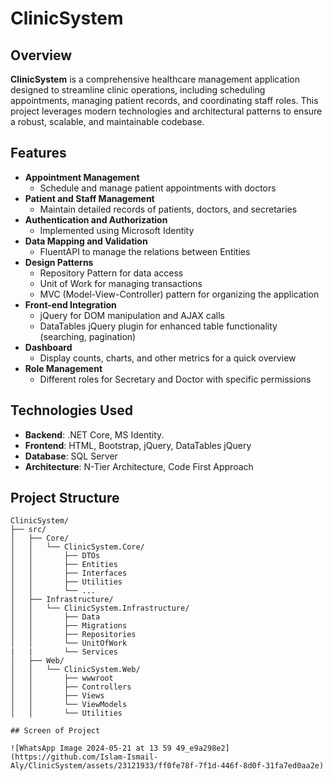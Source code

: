 # ClinicSystem

## Overview
**ClinicSystem** is a comprehensive healthcare management application designed to streamline clinic operations, including scheduling appointments, managing patient records, and coordinating staff roles. This project leverages modern technologies and architectural patterns to ensure a robust, scalable, and maintainable codebase.

## Features
- **Appointment Management**
  - Schedule and manage patient appointments with doctors
- **Patient and Staff Management**
  - Maintain detailed records of patients, doctors, and secretaries
- **Authentication and Authorization**
  - Implemented using Microsoft Identity
- **Data Mapping and Validation**
  - FluentAPI to manage the relations between Entities
- **Design Patterns**
  - Repository Pattern for data access
  - Unit of Work for managing transactions
  - MVC (Model-View-Controller) pattern for organizing the application
- **Front-end Integration**
  - jQuery for DOM manipulation and AJAX calls
  - DataTables jQuery plugin for enhanced table functionality (searching, pagination)
- **Dashboard**
  - Display counts, charts, and other metrics for a quick overview
- **Role Management**
  - Different roles for Secretary and Doctor with specific permissions

## Technologies Used
- **Backend**: .NET Core, MS Identity.
- **Frontend**: HTML, Bootstrap, jQuery, DataTables jQuery
- **Database**: SQL Server
- **Architecture**: N-Tier Architecture, Code First Approach

## Project Structure

```plaintext
ClinicSystem/
├── src/
│   ├── Core/
│   │   └── ClinicSystem.Core/
│   │       ├── DTOs
│   │       ├── Entities
│   │       ├── Interfaces
│   │       ├── Utilities
│   │       └── ...
│   ├── Infrastructure/
│   │   └── ClinicSystem.Infrastructure/
│   │       ├── Data
│   │       ├── Migrations
│   │       ├── Repositories
│   │       └── UnitOfWork
|   |       └── Services
│   ├── Web/
│   │   └── ClinicSystem.Web/
│   │       ├── wwwroot
│   │       ├── Controllers
│   │       ├── Views
│   │       └── ViewModels
│   │       └── Utilities

## Screen of Project

![WhatsApp Image 2024-05-21 at 13 59 49_e9a298e2](https://github.com/Islam-Ismail-Aly/ClinicSystem/assets/23121933/ff0fe78f-7f1d-446f-8d0f-31fa7ed0aa2e)
